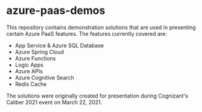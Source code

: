 # azure-paas-demos
This repository contains demonstration solutions that are used in presenting certain Azure PaaS features. The features currently covered are:
- App Service & Azure SQL Database
- Azure Spring Cloud
- Azure Functions
- Logic Apps
- Azure APIs
- Azure Cognitive Search
- Redis Cache

The solutions were originally created for presentation during Cognizant's Caliber 2021 event on March 22, 2021.